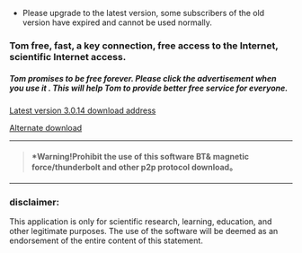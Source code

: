* Please upgrade to the latest version, some subscribers of the old version have expired and cannot be used normally.

### Tom free, fast, a key connection, free access to the Internet, scientific Internet access.

##### Tom promises to be free forever. Please click the advertisement when you use it . This will help Tom to provide better free service for everyone.



<!--
Googole Play download
<a href="https://play.google.com/store/apps/details?id=me.xhss.tomvpn" rel="nofollow"><img src="https://camo.githubusercontent.com/bdaf711a93d64d0bb5e5abfc346a8b84ea47f164/68747470733a2f2f706c61792e676f6f676c652e636f6d2f696e746c2f656e5f75732f6261646765732f696d616765732f67656e657269632f656e2d706c61792d62616467652e706e67" height="60" data-canonical-src="https://play.google.com/intl/en_us/badges/images/generic/en-play-badge.png" style="max-width:100%;"></a>
-->

[Latest version 3.0.14 download address](https://gitlab.com/tomxiaoha/tom/-/blob/master/apk/tom-3.0.14.apk "下载地址")

[Alternate download](https://github.com/xhssme/tom/releases/download/tomv3.0.14/tom-3.0.14.apk "Alternate download")

------------------------------------------------------------------

> #### *Warning!Prohibit the use of this software BT& magnetic force/thunderbolt and other p2p protocol download。

-------------------------------------

### disclaimer:

This application is only for scientific research, learning, education, and other legitimate purposes.
The use of the software will be deemed as an endorsement of the entire content of this statement.

